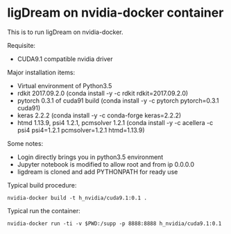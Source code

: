 # ligDream on nvidia-docker container

This is to run ligDream on nvidia-docker.

Requisite:

- CUDA9.1 compatible nvidia driver

Major installation items:

- Virtual environment of Python3.5
- rdkit 2017.09.2.0 (conda install -y -c rdkit rdkit=2017.09.2.0)
- pytorch 0.3.1 of cuda91 build (conda install -y -c pytorch pytorch=0.3.1 cuda91)
- keras 2.2.2 (conda install -y -c conda-forge keras=2.2.2)
- htmd 1.13.9, psi4 1.2.1, pcmsolver 1.2.1 (conda install -y -c acellera -c psi4 psi4=1.2.1 pcmsolver=1.2.1 htmd=1.13.9)

Some notes:

- Login directly brings you in python3.5 environment
- Jupyter notebook is modified to allow root and from ip 0.0.0.0
- ligdream is cloned and add PYTHONPATH for ready use

Typical build procedure:

```
nvidia-docker build -t h_nvidia/cuda9.1:0.1 .
```

Typical run the container:

```
nvidia-docker run -ti -v $PWD:/supp -p 8888:8888 h_nvidia/cuda9.1:0.1
```
